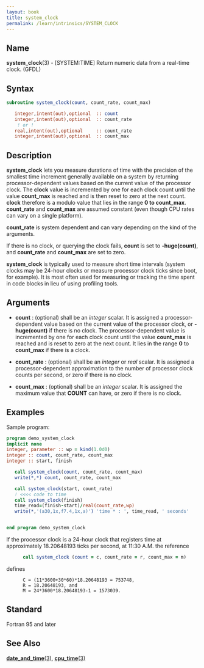 ```yaml
---
layout: book
title: system_clock
permalink: /learn/intrinsics/SYSTEM_CLOCK
---
```

## __Name__

__system\_clock__(3) - \[SYSTEM:TIME\] Return numeric data from a real-time clock.
(GFDL)

## __Syntax__
```fortran
subroutine system_clock(count, count_rate, count_max)

   integer,intent(out),optional  :: count
   integer,intent(out),optional  :: count_rate
    ! or !
   real,intent(out),optional     :: count_rate
   integer,intent(out),optional  :: count_max
```
## __Description__

__system\_clock__ lets you measure durations of time with the precision of
the smallest time increment generally available on a system by returning
processor-dependent values based on the current value of the processor
clock. The __clock__ value is incremented by one for each clock count until
the value __count\_max__ is reached and is then reset to zero at the next
count. __clock__ therefore is a modulo value that lies in the range __0 to
count\_max__. __count\_rate__ and __count\_max__ are assumed constant (even though
CPU rates can vary on a single platform).

__count\_rate__ is system dependent and can vary depending on the kind of
the arguments.

If there is no clock, or querying the clock fails, __count__ is set to
__-huge(count)__, and __count\_rate__ and __count\_max__ are set to zero.

__system\_clock__ is typically used to measure short time intervals (system
clocks may be 24-hour clocks or measure processor clock ticks since
boot, for example). It is most often used for measuring or tracking the
time spent in code blocks in lieu of using profiling tools.

## __Arguments__

  - __count__
    : (optional) shall be an _integer_ scalar. It is assigned a
    processor-dependent value based on the current value of the
    processor clock, or __-huge(count)__ if there is no clock. The
    processor-dependent value is incremented by one for each clock count
    until the value __count\_max__ is reached and is reset to zero at the
    next count. It lies in the range __0__ to __count\_max__ if there is a
    clock.

  - __count\_rate__
    : (optional) shall be an _integer_ or _real_ scalar. It is assigned a
    processor-dependent approximation to the number of processor clock
    counts per second, or zero if there is no clock.

  - __count\_max__
    : (optional) shall be an _integer_ scalar. It is assigned the maximum
    value that __COUNT__ can have, or zero if there is no clock.

## __Examples__

Sample program:
```fortran
program demo_system_clock
implicit none
integer, parameter :: wp = kind(1.0d0)
integer :: count, count_rate, count_max
integer :: start, finish

   call system_clock(count, count_rate, count_max)
   write(*,*) count, count_rate, count_max

   call system_clock(start, count_rate)
   ! <<<< code to time
   call system_clock(finish)
   time_read=(finish-start)/real(count_rate,wp)
   write(*,'(a30,1x,f7.4,1x,a)') 'time * : ', time_read, ' seconds'


end program demo_system_clock
```
If the processor clock is a 24-hour clock that registers time at
approximately 18.20648193 ticks per second, at 11:30 A.M. the reference
```fortran
      call system_clock (count = c, count_rate = r, count_max = m)
```
defines

```text
      C = (11*3600+30*60)*18.20648193 = 753748,
      R = 18.20648193, and
      M = 24*3600*18.20648193-1 = 1573039.
```
## __Standard__

Fortran 95 and later

## __See Also__

[__date\_and\_time__(3)](DATE_AND_TIME),
[__cpu\_time__(3)](CPU_TIME)
